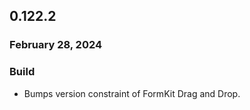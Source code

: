 ## 0.122.2

### February 28, 2024

### Build

- Bumps version constraint of FormKit Drag and Drop.


